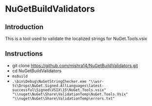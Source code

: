 # NuGetBuildValidators

## Introduction
This is a tool used to validate the localized strings for NuGet.Tools.vsix

## Instructions

* git clone https://github.com/mishra14/NuGetBuildValidators.git
* cd NuGetBuildValidators
* `msbuild`
* `.\bin\Debug\NuGetStringChecker.exe "\\wsr-tc\Drops\NuGet.Signed.AllLanguages\latest-successful\Signed\VSIX\15\NuGet.Tools.vsix" "\\nuget\NuGet\Share\ValidationTemp\NuGet.Tools.Vsix" "\\nuget\NuGet\Share\ValidationTemp\errors.txt"`
